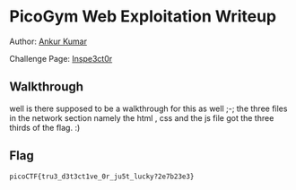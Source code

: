 # PicoGym Web Exploitation Writeup


Author: [Ankur Kumar](https://github.com/awsoankur) 

Challenge Page: [Inspe3ct0r](https://jupiter.challenges.picoctf.org/problem/9670/)

## Walkthrough
well is there supposed to be a walkthrough for this as well ;-;
the three files in the network section namely the html , css and the js file got the three thirds of the flag. :)

## Flag
`picoCTF{tru3_d3t3ct1ve_0r_ju5t_lucky?2e7b23e3}`